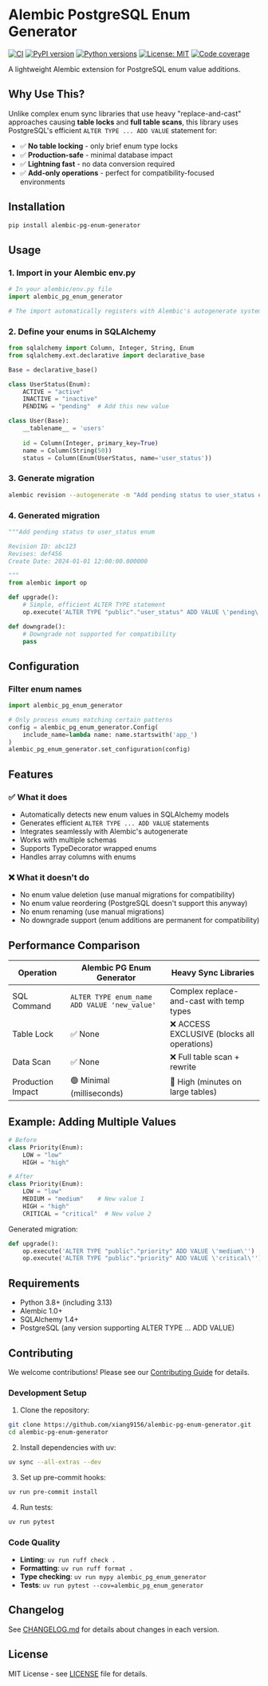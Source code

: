 # Alembic PostgreSQL Enum Generator

[![CI](https://github.com/xiang9156/alembic-pg-enum-generator/workflows/CI/badge.svg)](https://github.com/xiang9156/alembic-pg-enum-generator/actions)
[![PyPI version](https://badge.fury.io/py/alembic-pg-enum-generator.svg)](https://badge.fury.io/py/alembic-pg-enum-generator)
[![Python versions](https://img.shields.io/pypi/pyversions/alembic-pg-enum-generator.svg)](https://pypi.org/project/alembic-pg-enum-generator/)
[![License: MIT](https://img.shields.io/badge/License-MIT-yellow.svg)](https://opensource.org/licenses/MIT)
[![Code coverage](https://codecov.io/gh/xiang9156/alembic-pg-enum-generator/branch/main/graph/badge.svg)](https://codecov.io/gh/xiang9156/alembic-pg-enum-generator)

A lightweight Alembic extension for PostgreSQL enum value additions.

## Why Use This?

Unlike complex enum sync libraries that use heavy "replace-and-cast" approaches causing **table locks** and **full table scans**, this library uses PostgreSQL's efficient `ALTER TYPE ... ADD VALUE` statement for:

- ✅ **No table locking** - only brief enum type locks
- ✅ **Production-safe** - minimal database impact  
- ✅ **Lightning fast** - no data conversion required
- ✅ **Add-only operations** - perfect for compatibility-focused environments

## Installation

```bash
pip install alembic-pg-enum-generator
```

## Usage

### 1. Import in your Alembic env.py

```python
# In your alembic/env.py file
import alembic_pg_enum_generator

# The import automatically registers with Alembic's autogenerate system
```

### 2. Define your enums in SQLAlchemy

```python
from sqlalchemy import Column, Integer, String, Enum
from sqlalchemy.ext.declarative import declarative_base

Base = declarative_base()

class UserStatus(Enum):
    ACTIVE = "active"
    INACTIVE = "inactive"
    PENDING = "pending"  # Add this new value

class User(Base):
    __tablename__ = 'users'
    
    id = Column(Integer, primary_key=True)
    name = Column(String(50))
    status = Column(Enum(UserStatus, name='user_status'))
```

### 3. Generate migration

```bash
alembic revision --autogenerate -m "Add pending status to user_status enum"
```

### 4. Generated migration

```python
"""Add pending status to user_status enum

Revision ID: abc123
Revises: def456
Create Date: 2024-01-01 12:00:00.000000

"""
from alembic import op

def upgrade():
    # Simple, efficient ALTER TYPE statement
    op.execute('ALTER TYPE "public"."user_status" ADD VALUE \'pending\'')

def downgrade():
    # Downgrade not supported for compatibility
    pass
```

## Configuration

### Filter enum names

```python
import alembic_pg_enum_generator

# Only process enums matching certain patterns
config = alembic_pg_enum_generator.Config(
    include_name=lambda name: name.startswith('app_')
)
alembic_pg_enum_generator.set_configuration(config)
```

## Features

### ✅ What it does
- Automatically detects new enum values in SQLAlchemy models
- Generates efficient `ALTER TYPE ... ADD VALUE` statements
- Integrates seamlessly with Alembic's autogenerate
- Works with multiple schemas
- Supports TypeDecorator wrapped enums
- Handles array columns with enums

### ❌ What it doesn't do
- No enum value deletion (use manual migrations for compatibility)
- No enum value reordering (PostgreSQL doesn't support this anyway)
- No enum renaming (use manual migrations)
- No downgrade support (enum additions are permanent for compatibility)

## Performance Comparison

| Operation | Alembic PG Enum Generator | Heavy Sync Libraries |
|-----------|----------------------|---------------------|
| SQL Command | `ALTER TYPE enum_name ADD VALUE 'new_value'` | Complex replace-and-cast with temp types |
| Table Lock | ✅ None | ❌ ACCESS EXCLUSIVE (blocks all operations) |
| Data Scan | ✅ None | ❌ Full table scan + rewrite |
| Production Impact | 🟢 Minimal (milliseconds) | 🔴 High (minutes on large tables) |

## Example: Adding Multiple Values

```python
# Before
class Priority(Enum):
    LOW = "low"
    HIGH = "high"

# After  
class Priority(Enum):
    LOW = "low"
    MEDIUM = "medium"    # New value 1
    HIGH = "high"
    CRITICAL = "critical"  # New value 2
```

Generated migration:
```python
def upgrade():
    op.execute('ALTER TYPE "public"."priority" ADD VALUE \'medium\'')
    op.execute('ALTER TYPE "public"."priority" ADD VALUE \'critical\'')
```

## Requirements

- Python 3.8+ (including 3.13)
- Alembic 1.0+
- SQLAlchemy 1.4+
- PostgreSQL (any version supporting ALTER TYPE ... ADD VALUE)

## Contributing

We welcome contributions! Please see our [Contributing Guide](CONTRIBUTING.md) for details.

### Development Setup

1. Clone the repository:
```bash
git clone https://github.com/xiang9156/alembic-pg-enum-generator.git
cd alembic-pg-enum-generator
```

2. Install dependencies with uv:
```bash
uv sync --all-extras --dev
```

3. Set up pre-commit hooks:
```bash
uv run pre-commit install
```

4. Run tests:
```bash
uv run pytest
```

### Code Quality

- **Linting**: `uv run ruff check .`
- **Formatting**: `uv run ruff format .`
- **Type checking**: `uv run mypy alembic_pg_enum_generator`
- **Tests**: `uv run pytest --cov=alembic_pg_enum_generator`

## Changelog

See [CHANGELOG.md](CHANGELOG.md) for details about changes in each version.

## License

MIT License - see [LICENSE](LICENSE) file for details.